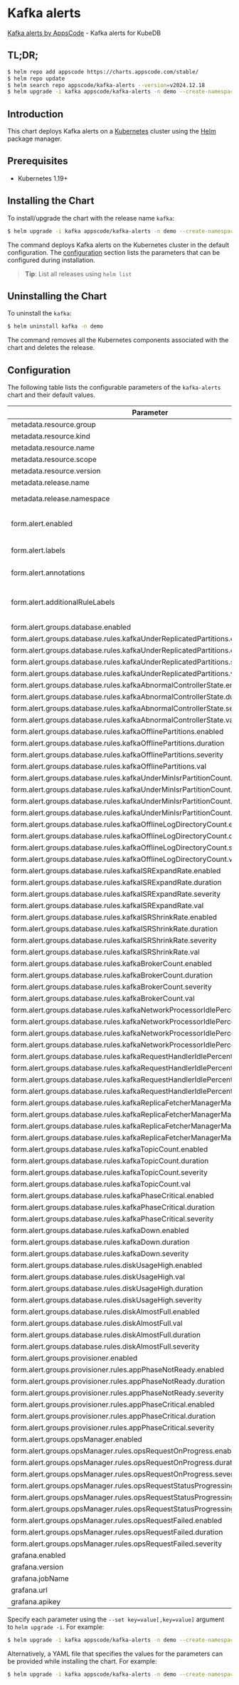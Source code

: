 # Kafka alerts

[Kafka alerts by AppsCode](https://github.com/appscode/alerts) - Kafka alerts for KubeDB

## TL;DR;

```bash
$ helm repo add appscode https://charts.appscode.com/stable/
$ helm repo update
$ helm search repo appscode/kafka-alerts --version=v2024.12.18
$ helm upgrade -i kafka appscode/kafka-alerts -n demo --create-namespace --version=v2024.12.18
```

## Introduction

This chart deploys Kafka alerts on a [Kubernetes](http://kubernetes.io) cluster using the [Helm](https://helm.sh) package manager.

## Prerequisites

- Kubernetes 1.19+

## Installing the Chart

To install/upgrade the chart with the release name `kafka`:

```bash
$ helm upgrade -i kafka appscode/kafka-alerts -n demo --create-namespace --version=v2024.12.18
```

The command deploys Kafka alerts on the Kubernetes cluster in the default configuration. The [configuration](#configuration) section lists the parameters that can be configured during installation.

> **Tip**: List all releases using `helm list`

## Uninstalling the Chart

To uninstall the `kafka`:

```bash
$ helm uninstall kafka -n demo
```

The command removes all the Kubernetes components associated with the chart and deletes the release.

## Configuration

The following table lists the configurable parameters of the `kafka-alerts` chart and their default values.

|                                   Parameter                                   |                  Description                  |                     Default                      |
|-------------------------------------------------------------------------------|-----------------------------------------------|--------------------------------------------------|
| metadata.resource.group                                                       |                                               | <code>kubedb.com</code>                          |
| metadata.resource.kind                                                        |                                               | <code>Kafka</code>                               |
| metadata.resource.name                                                        |                                               | <code>kafkas</code>                              |
| metadata.resource.scope                                                       |                                               | <code>Namespaced</code>                          |
| metadata.resource.version                                                     |                                               | <code>v1alpha2</code>                            |
| metadata.release.name                                                         | Release name                                  | <code>""</code>                                  |
| metadata.release.namespace                                                    | Release namespace                             | <code>""</code>                                  |
| form.alert.enabled                                                            | # Enable PrometheusRule alerts                | <code>warning</code>                             |
| form.alert.labels                                                             | # Labels for default rules                    | <code>{"release":"kube-prometheus-stack"}</code> |
| form.alert.annotations                                                        | # Annotations for default rules               | <code>{}</code>                                  |
| form.alert.additionalRuleLabels                                               | # Additional labels for PrometheusRule alerts | <code>{}</code>                                  |
| form.alert.groups.database.enabled                                            |                                               | <code>warning</code>                             |
| form.alert.groups.database.rules.kafkaUnderReplicatedPartitions.enabled       |                                               | <code>true</code>                                |
| form.alert.groups.database.rules.kafkaUnderReplicatedPartitions.duration      |                                               | <code>"10s"</code>                               |
| form.alert.groups.database.rules.kafkaUnderReplicatedPartitions.severity      |                                               | <code>warning</code>                             |
| form.alert.groups.database.rules.kafkaUnderReplicatedPartitions.val           |                                               | <code>0</code>                                   |
| form.alert.groups.database.rules.kafkaAbnormalControllerState.enabled         |                                               | <code>true</code>                                |
| form.alert.groups.database.rules.kafkaAbnormalControllerState.duration        |                                               | <code>"10s"</code>                               |
| form.alert.groups.database.rules.kafkaAbnormalControllerState.severity        |                                               | <code>warning</code>                             |
| form.alert.groups.database.rules.kafkaAbnormalControllerState.val             |                                               | <code>1</code>                                   |
| form.alert.groups.database.rules.kafkaOfflinePartitions.enabled               |                                               | <code>true</code>                                |
| form.alert.groups.database.rules.kafkaOfflinePartitions.duration              |                                               | <code>"10s"</code>                               |
| form.alert.groups.database.rules.kafkaOfflinePartitions.severity              |                                               | <code>warning</code>                             |
| form.alert.groups.database.rules.kafkaOfflinePartitions.val                   |                                               | <code>0</code>                                   |
| form.alert.groups.database.rules.kafkaUnderMinIsrPartitionCount.enabled       |                                               | <code>true</code>                                |
| form.alert.groups.database.rules.kafkaUnderMinIsrPartitionCount.duration      |                                               | <code>"10s"</code>                               |
| form.alert.groups.database.rules.kafkaUnderMinIsrPartitionCount.severity      |                                               | <code>warning</code>                             |
| form.alert.groups.database.rules.kafkaUnderMinIsrPartitionCount.val           |                                               | <code>0</code>                                   |
| form.alert.groups.database.rules.kafkaOfflineLogDirectoryCount.enabled        |                                               | <code>true</code>                                |
| form.alert.groups.database.rules.kafkaOfflineLogDirectoryCount.duration       |                                               | <code>"10s"</code>                               |
| form.alert.groups.database.rules.kafkaOfflineLogDirectoryCount.severity       |                                               | <code>warning</code>                             |
| form.alert.groups.database.rules.kafkaOfflineLogDirectoryCount.val            |                                               | <code>0</code>                                   |
| form.alert.groups.database.rules.kafkaISRExpandRate.enabled                   |                                               | <code>true</code>                                |
| form.alert.groups.database.rules.kafkaISRExpandRate.duration                  |                                               | <code>"1m"</code>                                |
| form.alert.groups.database.rules.kafkaISRExpandRate.severity                  |                                               | <code>warning</code>                             |
| form.alert.groups.database.rules.kafkaISRExpandRate.val                       |                                               | <code>0</code>                                   |
| form.alert.groups.database.rules.kafkaISRShrinkRate.enabled                   |                                               | <code>true</code>                                |
| form.alert.groups.database.rules.kafkaISRShrinkRate.duration                  |                                               | <code>"1m"</code>                                |
| form.alert.groups.database.rules.kafkaISRShrinkRate.severity                  |                                               | <code>warning</code>                             |
| form.alert.groups.database.rules.kafkaISRShrinkRate.val                       |                                               | <code>0</code>                                   |
| form.alert.groups.database.rules.kafkaBrokerCount.enabled                     |                                               | <code>true</code>                                |
| form.alert.groups.database.rules.kafkaBrokerCount.duration                    |                                               | <code>"1m"</code>                                |
| form.alert.groups.database.rules.kafkaBrokerCount.severity                    |                                               | <code>critical</code>                            |
| form.alert.groups.database.rules.kafkaBrokerCount.val                         |                                               | <code>0</code>                                   |
| form.alert.groups.database.rules.kafkaNetworkProcessorIdlePercent.enabled     |                                               | <code>true</code>                                |
| form.alert.groups.database.rules.kafkaNetworkProcessorIdlePercent.duration    |                                               | <code>"1m"</code>                                |
| form.alert.groups.database.rules.kafkaNetworkProcessorIdlePercent.severity    |                                               | <code>critical</code>                            |
| form.alert.groups.database.rules.kafkaNetworkProcessorIdlePercent.val         |                                               | <code>0.3</code>                                 |
| form.alert.groups.database.rules.kafkaRequestHandlerIdlePercent.enabled       |                                               | <code>true</code>                                |
| form.alert.groups.database.rules.kafkaRequestHandlerIdlePercent.duration      |                                               | <code>"1m"</code>                                |
| form.alert.groups.database.rules.kafkaRequestHandlerIdlePercent.severity      |                                               | <code>critical</code>                            |
| form.alert.groups.database.rules.kafkaRequestHandlerIdlePercent.val           |                                               | <code>0.3</code>                                 |
| form.alert.groups.database.rules.kafkaReplicaFetcherManagerMaxLag.enabled     |                                               | <code>true</code>                                |
| form.alert.groups.database.rules.kafkaReplicaFetcherManagerMaxLag.duration    |                                               | <code>"1m"</code>                                |
| form.alert.groups.database.rules.kafkaReplicaFetcherManagerMaxLag.severity    |                                               | <code>critical</code>                            |
| form.alert.groups.database.rules.kafkaReplicaFetcherManagerMaxLag.val         |                                               | <code>50</code>                                  |
| form.alert.groups.database.rules.kafkaTopicCount.enabled                      |                                               | <code>true</code>                                |
| form.alert.groups.database.rules.kafkaTopicCount.duration                     |                                               | <code>"1m"</code>                                |
| form.alert.groups.database.rules.kafkaTopicCount.severity                     |                                               | <code>warning</code>                             |
| form.alert.groups.database.rules.kafkaTopicCount.val                          |                                               | <code>1000</code>                                |
| form.alert.groups.database.rules.kafkaPhaseCritical.enabled                   |                                               | <code>true</code>                                |
| form.alert.groups.database.rules.kafkaPhaseCritical.duration                  |                                               | <code>"3m"</code>                                |
| form.alert.groups.database.rules.kafkaPhaseCritical.severity                  |                                               | <code>warning</code>                             |
| form.alert.groups.database.rules.kafkaDown.enabled                            |                                               | <code>true</code>                                |
| form.alert.groups.database.rules.kafkaDown.duration                           |                                               | <code>"30s"</code>                               |
| form.alert.groups.database.rules.kafkaDown.severity                           |                                               | <code>critical</code>                            |
| form.alert.groups.database.rules.diskUsageHigh.enabled                        |                                               | <code>true</code>                                |
| form.alert.groups.database.rules.diskUsageHigh.val                            |                                               | <code>80</code>                                  |
| form.alert.groups.database.rules.diskUsageHigh.duration                       |                                               | <code>"1m"</code>                                |
| form.alert.groups.database.rules.diskUsageHigh.severity                       |                                               | <code>warning</code>                             |
| form.alert.groups.database.rules.diskAlmostFull.enabled                       |                                               | <code>true</code>                                |
| form.alert.groups.database.rules.diskAlmostFull.val                           |                                               | <code>95</code>                                  |
| form.alert.groups.database.rules.diskAlmostFull.duration                      |                                               | <code>"1m"</code>                                |
| form.alert.groups.database.rules.diskAlmostFull.severity                      |                                               | <code>critical</code>                            |
| form.alert.groups.provisioner.enabled                                         |                                               | <code>warning</code>                             |
| form.alert.groups.provisioner.rules.appPhaseNotReady.enabled                  |                                               | <code>true</code>                                |
| form.alert.groups.provisioner.rules.appPhaseNotReady.duration                 |                                               | <code>"1m"</code>                                |
| form.alert.groups.provisioner.rules.appPhaseNotReady.severity                 |                                               | <code>critical</code>                            |
| form.alert.groups.provisioner.rules.appPhaseCritical.enabled                  |                                               | <code>true</code>                                |
| form.alert.groups.provisioner.rules.appPhaseCritical.duration                 |                                               | <code>"15m"</code>                               |
| form.alert.groups.provisioner.rules.appPhaseCritical.severity                 |                                               | <code>warning</code>                             |
| form.alert.groups.opsManager.enabled                                          |                                               | <code>warning</code>                             |
| form.alert.groups.opsManager.rules.opsRequestOnProgress.enabled               |                                               | <code>true</code>                                |
| form.alert.groups.opsManager.rules.opsRequestOnProgress.duration              |                                               | <code>"0m"</code>                                |
| form.alert.groups.opsManager.rules.opsRequestOnProgress.severity              |                                               | <code>info</code>                                |
| form.alert.groups.opsManager.rules.opsRequestStatusProgressingToLong.enabled  |                                               | <code>true</code>                                |
| form.alert.groups.opsManager.rules.opsRequestStatusProgressingToLong.duration |                                               | <code>"30m"</code>                               |
| form.alert.groups.opsManager.rules.opsRequestStatusProgressingToLong.severity |                                               | <code>critical</code>                            |
| form.alert.groups.opsManager.rules.opsRequestFailed.enabled                   |                                               | <code>true</code>                                |
| form.alert.groups.opsManager.rules.opsRequestFailed.duration                  |                                               | <code>"0m"</code>                                |
| form.alert.groups.opsManager.rules.opsRequestFailed.severity                  |                                               | <code>critical</code>                            |
| grafana.enabled                                                               |                                               | <code>false</code>                               |
| grafana.version                                                               |                                               | <code>8.2.3</code>                               |
| grafana.jobName                                                               |                                               | <code>kubedb-databases</code>                    |
| grafana.url                                                                   |                                               | <code>""</code>                                  |
| grafana.apikey                                                                |                                               | <code>""</code>                                  |


Specify each parameter using the `--set key=value[,key=value]` argument to `helm upgrade -i`. For example:

```bash
$ helm upgrade -i kafka appscode/kafka-alerts -n demo --create-namespace --version=v2024.12.18 --set metadata.resource.group=kubedb.com
```

Alternatively, a YAML file that specifies the values for the parameters can be provided while
installing the chart. For example:

```bash
$ helm upgrade -i kafka appscode/kafka-alerts -n demo --create-namespace --version=v2024.12.18 --values values.yaml
```
